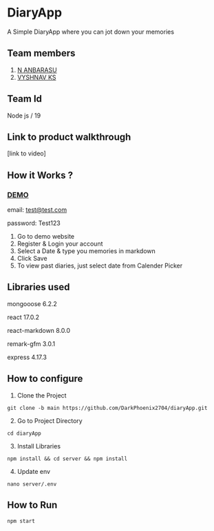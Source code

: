 # DiaryApp
A Simple DiaryApp where you can jot down your memories

## Team members
1. [N ANBARASU](https://github.com/DarkPhoenix2704)
2. [VYSHNAV KS](https://github.com/Vyshnav-KS)

## Team Id
Node js / 19

## Link to product walkthrough
[link to video]

## How it Works ?
### [DEMO](https://diary2704.herokuapp.com/)

email: test@test.com

password: Test123

1. Go to demo website
2. Register & Login your account
3. Select a Date & type you memories in markdown
4. Click Save
5. To view past diaries, just select date from Calender Picker

## Libraries used
mongooose 6.2.2

react 17.0.2

react-markdown 8.0.0

remark-gfm 3.0.1

express 4.17.3

## How to configure
1. Clone the Project
```
git clone -b main https://github.com/DarkPhoenix2704/diaryApp.git
```
2. Go to Project Directory
```
cd diaryApp
```

3. Install Libraries
```
npm install && cd server && npm install
```

4. Update env
```
nano server/.env
```
## How to Run
```
npm start
```

